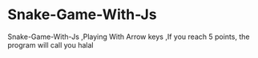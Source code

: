 # Snake-Game-With-Js
 Snake-Game-With-Js ,Playing With Arrow keys ,If you reach 5 points, the program will call you halal
